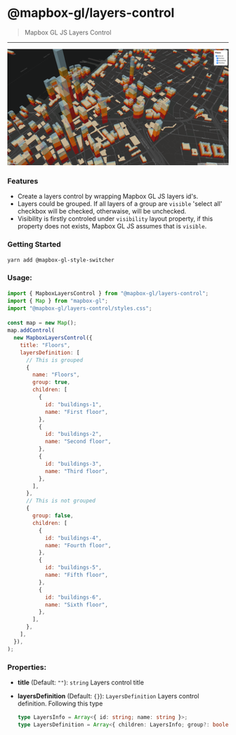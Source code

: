 # @mapbox-gl/layers-control

> Mapbox GL JS Layers Control

---

<img src="./thumb.png" alt="thumb">

### Features

- Create a layers control by wrapping Mapbox GL JS layers id's.
- Layers could be grouped. If all layers of a group are `visible` 'select all' checkbox will be checked, otherwaise, will be unchecked.
- Visibility is firstly controled under `visibility` layout property, if this property does not exists, Mapbox GL JS assumes that is `visible`.

### Getting Started

```bash
yarn add @mapbox-gl-style-switcher
```

### Usage:

```js
import { MapboxLayersControl } from "@mapbox-gl/layers-control";
import { Map } from "mapbox-gl";
import "@mapbox-gl/layers-control/styles.css";

const map = new Map();
map.addControl(
  new MapboxLayersControl({
    title: "Floors",
    layersDefinition: [
      // This is grouped
      {
        name: "Floors",
        group: true,
        children: [
          {
            id: "buildings-1",
            name: "First floor",
          },
          {
            id: "buildings-2",
            name: "Second floor",
          },
          {
            id: "buildings-3",
            name: "Third floor",
          },
        ],
      },
      // This is not grouped
      {
        group: false,
        children: [
          {
            id: "buildings-4",
            name: "Fourth floor",
          },
          {
            id: "buildings-5",
            name: "Fifth floor",
          },
          {
            id: "buildings-6",
            name: "Sixth floor",
          },
        ],
      },
    ],
  }),
);
```

### Properties:

- **title** (Default: `""`): `string` Layers control title
- **layersDefinition** (Default: `{}`): `LayersDefinition` Layers control definition. Following this type

  ```ts
  type LayersInfo = Array<{ id: string; name: string }>;
  type LayersDefinition = Array<{ children: LayersInfo; group?: boolean; name?: string }>;
  ```
